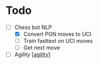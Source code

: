 # Todo

- [ ] Chess bot NLP
  - [x] Convert PGN moves to UCI
  - [ ] Train fasttext on UCI moves
  - [ ] Get next move
- [ ] Agility [[agility]]

[//begin]: # "Autogenerated link references for markdown compatibility"
[agility]: agility "Agility"
[//end]: # "Autogenerated link references"